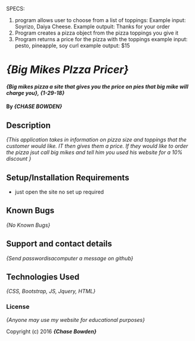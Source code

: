 SPECS:
1. program allows user to choose from a list of toppings: Example input: Soyrizo, Daiya Cheese. Example outpuit: Thanks for your order
2. Program creates a pizza object from the pizza toppings you give it
3. Program returns a price for the pizza with the toppings
example input: pesto, pineapple, soy curl example output: $15


# _{Big Mikes PIzza Pricer}_


#### _{Big mikes pizza a site that gives you the price on pies that big mike will charge you}, {1-29-18}_

#### By _**{CHASE BOWDEN}**_

## Description

_{This application takes in information on pizza size and toppings that the customer would like. IT then gives them a price. If they would like to order the pizza jsut call big mikes and tell him you used his website for a 10% discount }_

## Setup/Installation Requirements

* just open the site no set up required


## Known Bugs

_{No Known Bugs}_

## Support and contact details

_{Send passwordisacomputer a message on github}_

## Technologies Used

_{CSS, Bootstrap, JS, Jquery, HTML}_

### License

*{Anyone may use my website for educational purposes}*

Copyright (c) 2016 **_{Chase Bowden}_**
